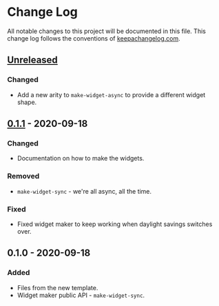 # Change Log
All notable changes to this project will be documented in this file. This change log follows the conventions of [keepachangelog.com](http://keepachangelog.com/).

## [Unreleased]
### Changed
- Add a new arity to `make-widget-async` to provide a different widget shape.

## [0.1.1] - 2020-09-18
### Changed
- Documentation on how to make the widgets.

### Removed
- `make-widget-sync` - we're all async, all the time.

### Fixed
- Fixed widget maker to keep working when daylight savings switches over.

## 0.1.0 - 2020-09-18
### Added
- Files from the new template.
- Widget maker public API - `make-widget-sync`.

[Unreleased]: https://github.com/your-name/nubank-authorizer/compare/0.1.1...HEAD
[0.1.1]: https://github.com/your-name/nubank-authorizer/compare/0.1.0...0.1.1
